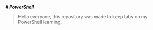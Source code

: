 ***# PowerShell***

> Hello everyone, this repository was made to keep tabs on my PowerShell learning.
